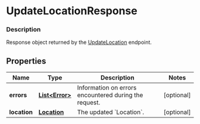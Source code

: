 
# UpdateLocationResponse

### Description

Response object returned by the [UpdateLocation](#endpoint-updatelocation) endpoint.

## Properties
Name | Type | Description | Notes
------------ | ------------- | ------------- | -------------
**errors** | [**List&lt;Error&gt;**](Error.md) | Information on errors encountered during the request. |  [optional]
**location** | [**Location**](Location.md) | The updated &#x60;Location&#x60;. |  [optional]



